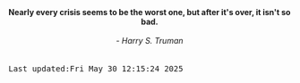 
<div align="center"><b><span>Nearly every crisis seems to be the worst one, but after it's over, it isn't so bad.</span></b><br><br><i> - Harry S. Truman</i></div>
<br><br><kbd>Last updated:Fri May 30 12:15:24 2025</kbd>